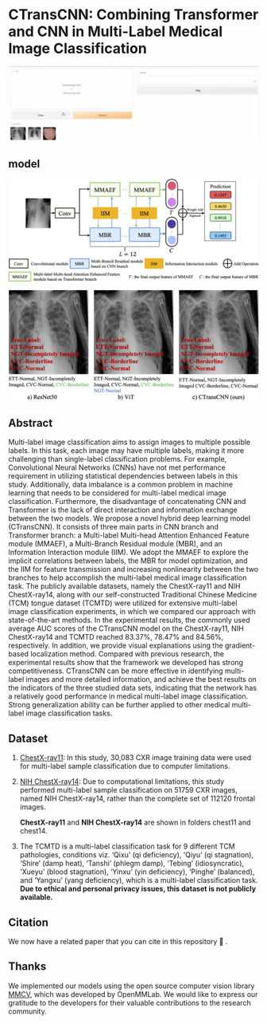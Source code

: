 # CTransCNN: Combining Transformer and CNN in Multi-Label Medical Image Classification

![demo](./picture/demo.gif)

## model
![model](./picture/model.png)

![reslut](./picture/result.png)

## Abstract

Multi-label image classification aims to assign images to multiple possible labels. In this task, each image may have multiple labels, making it more challenging than single-label classification problems. For example, Convolutional Neural Networks (CNNs) have not met performance requirement in utilizing statistical dependencies between labels in this study. Additionally, data imbalance is a common problem in machine learning that needs to be considered for multi-label medical image classification. Furthermore, the disadvantage of concatenating CNN and Transformer is the lack of direct interaction and information exchange between the two models. We propose a novel hybrid deep learning model (CTransCNN). It consists of three main parts in CNN branch and Transformer branch: a Multi-label Multi-head Attention Enhanced Feature module (MMAEF), a Multi-Branch Residual module (MBR), and an Information Interaction module (IIM). We adopt the MMAEF to explore the implicit correlations between labels, the MBR for model optimization, and the IIM for feature transmission and increasing nonlinearity between the two branches to help accomplish the multi-label medical image classification task. The publicly available datasets, namely the ChestX-ray11 and NIH ChestX-ray14, along with our self-constructed Traditional Chinese Medicine (TCM) tongue dataset (TCMTD) were utilized for extensive multi-label image classification experiments, in which we compared our approach with state-of-the-art methods. In the experimental results, the commonly used average AUC scores of the CTransCNN model on the ChestX-ray11, NIH ChestX-ray14 and TCMTD reached 83.37%, 78.47% and 84.56%, respectively. In addition, we provide visual explanations using the gradient-based localization method. Compared with previous research, the experimental results show that the framework we developed has strong competitiveness. CTransCNN can be more effective in identifying multi-label images and more detailed information, and achieve the best results on the indicators of the three studied data sets, indicating that the network has a relatively good performance in medical multi-label image classification. Strong generalization ability can be further applied to other medical multi-label image classification tasks.

## Dataset

1. [ChestX-ray11](kaggle.com/competitions/ranzcr-clip-catheter-line-classification/data): In this study, 30,083 CXR image training data were used for multi-label sample classification due to computer limitations.

2. [NIH ChestX-ray14](nihcc.app.box.com/v/ChestXray-NIHCC):  Due to computational limitations, this study performed multi-label sample classification on 51759 CXR images, named NIH ChestX-ray14, rather than the complete set of 112120 frontal images. 

   **ChestX-ray11** and **NIH ChestX-ray14** are shown in folders chest11 and chest14.

3. The TCMTD is a multi-label classification task for 9 different TCM pathologies, conditions viz. ‘Qixu’ (qi deficiency), ‘Qiyu’ (qi stagnation), ‘Shire’ (damp heat), ‘Tanshi’ (phlegm damp), ‘Tebing’ (idiosyncratic), ‘Xueyu’ (blood stagnation), ‘Yinxu’ (yin deficiency), ‘Pinghe’ (balanced), and ‘Yangxu’ (yang deficiency), which is a multi-label classification task. **Due to ethical and personal privacy issues, this dataset is not publicly available.**

## Citation

We now have a related paper that you can cite in this repository 🤗 .

## Thanks

We implemented our models using the open source computer vision library [MMCV](github.com/open-mmlab/mmcv), which was developed by OpenMMLab. We would like to express our gratitude to the developers for their valuable contributions to the research community.

